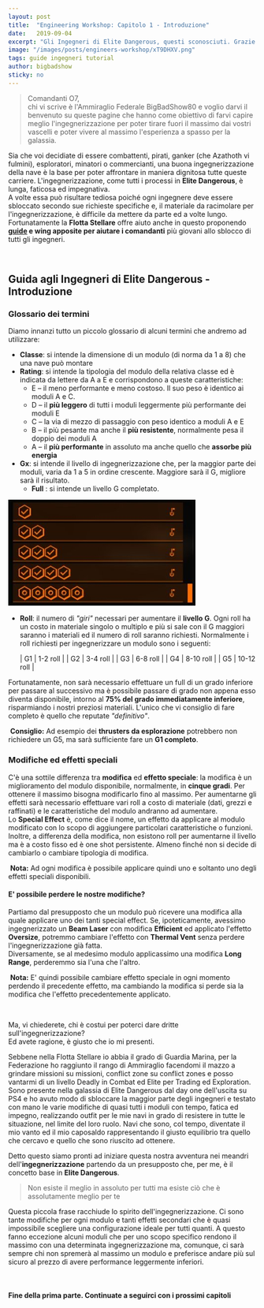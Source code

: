 ```yaml
---
layout: post
title:  "Engineering Workshop: Capitolo 1 - Introduzione"
date:   2019-09-04
excerpt: "Gli Ingegneri di Elite Dangerous, questi sconosciuti. Grazie alla nostra guida non avranno più segreti&#33;"
image: "/images/posts/engineers-workshop/xT9DHXV.png"
tags: guide ingegneri tutorial
author: bigbadshow
sticky: no
---
```

>Comandanti O7,<br>
chi vi scrive è l'Ammiraglio Federale BigBadShow80 e voglio darvi il benvenuto su queste pagine che hanno come obiettivo di farvi capire meglio l'ingegnerizzazione per poter tirare fuori il massimo dai vostri vascelli e poter vivere al massimo l'esperienza a spasso per la galassia.

Sia che voi decidiate di essere combattenti, pirati, ganker (che Azathoth vi fulmini), esploratori, minatori o commercianti, una buona ingegnerizzazione della nave è la base per poter affrontare in maniera dignitosa tutte queste carriere. L'ingegnerizzazione, come tutti i processi in **Elite Dangerous**, è lunga, faticosa ed impegnativa.<br>
A volte essa può risultare tediosa poiché ogni ingegnere deve essere sbloccato secondo sue richieste specifiche e, il materiale da racimolare per l'ingegnerizzazione, è difficile da mettere da parte ed a volte lungo.<br>
Fortunatamente la **Flotta Stellare** offre aiuto anche in questo proponendo **[guide](/search/tag/ingegneri/) e wing apposite per aiutare i comandanti** più giovani allo sblocco di tutti gli ingegneri.

<span class="image fit"><img src="/images/Elite-Division-png.png" alt=""></span>

## Guida agli Ingegneri di Elite Dangerous - Introduzione

### Glossario dei termini

Diamo innanzi tutto un piccolo glossario di alcuni termini che andremo ad utilizzare:

* **Classe**: si intende la dimensione di un modulo (di norma da 1 a 8) che una nave può montare
* **Rating**: si intende la tipologia del modulo della relativa classe ed è indicata da lettere da A a E e corrispondono a queste caratteristiche:
    * E – il meno performante e meno costoso. Il suo peso è identico ai moduli A e C.
    * D – il **più leggero** di tutti i moduli leggermente più performante dei moduli E
    * C – la via di mezzo di passaggio con peso identico a moduli A e E
    * B – il più pesante ma anche il **più resistente**, normalmente pesa il doppio dei moduli A
    * A – il **più performante** in assoluto ma anche quello che **assorbe più energia**
* **Gx**: si intende il livello di ingegnerizzazione che, per la maggior parte dei moduli, varia da 1 a 5 in ordine crescente. Maggiore sarà il G, migliore sarà il risultato.
    * **Full** : si intende un livello G completato.

<span class="image right"><img src="/images/posts/engineers-workshop/genericrolls.jpg" alt=""></span>

* **Roll**: il numero di *"giri"* necessari per aumentare il **livello G**. Ogni roll ha un costo in materiale singolo o multiplo e più si sale con il G maggiori saranno i materiali ed il numero di roll saranno richiesti. Normalmente i roll richiesti per ingegnerizzare un modulo sono i seguenti:

    | G1 	| 1-2 roll   	|
    | G2 	| 3-4 roll   	|
    | G3 	| 6-8 roll   	|
    | G4 	| 8-10 roll  	|
    | G5 	| 10-12 roll 	|

Fortunatamente, non sarà necessario effettuare un full di un grado inferiore per passare al successivo ma è possibile passare di grado non appena esso diventa disponibile, intorno al **75% del grado immediatamente inferiore**, risparmiando i nostri preziosi materiali. L'unico che vi consiglio di fare completo è quello che reputate *"definitivo"*.

<div class="box">
<i class="fa fa-hand-o-right fa-lg" aria-hidden="true" style="color: #f07b05;"></i>&nbsp;<b>Consiglio:</b>&nbsp;Ad esempio dei <b>thrusters da esplorazione</b> potrebbero non richiedere un G5, ma sarà sufficiente fare un <b>G1 completo</b>.</div>

### Modifiche ed effetti speciali

C'è una sottile differenza tra **modifica** ed **effetto speciale**: la modifica è un miglioramento del modulo disponibile, normalmente, in **cinque gradi**. Per ottenere il massimo bisogna modificarlo fino al massimo. Per aumentarne gli effetti sarà necessario effettuare vari roll a costo di materiale (dati, grezzi e raffinati) e le caratteristiche del modulo andranno ad aumentare.<br>
Lo **Special Effect** è, come dice il nome, un effetto da applicare al modulo modificato con lo scopo di aggiungere particolari caratteristiche o funzioni. Inoltre, a differenza della modifica, non esistono roll per aumentarne il livello ma è a costo fisso ed è one shot persistente. Almeno finché non si decide di cambiarlo o cambiare tipologia di modifica.

<div class="box">
<i class="fa fa-hand-o-right fa-lg" aria-hidden="true" style="color: #f07b05;"></i>&nbsp;<b>Nota:</b>&nbsp;Ad ogni modifica è possibile applicare quindi uno e soltanto uno degli effetti speciali disponibili.</div>

#### E' possibile perdere le nostre modifiche? 

Partiamo dal presupposto che un modulo può ricevere una modifica alla quale applicare uno dei tanti special effect. Se, ipoteticamente, avessimo ingegnerizzato un **Beam Laser** con modifica **Efficient** ed applicato l'effetto **Oversize**, potremmo cambiare l'effetto con **Thermal Vent** senza perdere l'ingegnerizzazione già fatta.<br>
Diversamente, se al medesimo modulo applicassimo una modifica **Long Range**, perderemmo sia l'una che l'altro.

<div class="box">
<i class="fa fa-hand-o-right fa-lg" aria-hidden="true" style="color: #f07b05;"></i>&nbsp;<b>Nota:</b>&nbsp;E' quindi possibile cambiare effetto speciale in ogni momento perdendo il precedente effetto, ma cambiando la modifica si perde sia la modifica che l'effetto precedentemente applicato.</div>

<span class="image fit"><img src="/images/Elite-Division-png.png" alt=""></span>

Ma, vi chiederete, chi è costui per poterci dare dritte sull'ingegnerizzazione?<br>
Ed avete ragione, è giusto che io mi presenti.

Sebbene nella Flotta Stellare io abbia il grado di Guardia Marina, per la Federazione ho raggiunto il rango di Ammiraglio facendomi il mazzo a grindare missioni su missioni, conflict zone su conflict zones e posso vantarmi di un livello Deadly in Combat ed Elite per Trading ed Exploration. Sono presente nella galassia di Elite Dangerous dal day one dell'uscita su PS4 e ho avuto modo di sbloccare la maggior parte degli ingegneri e testato con mano le varie modifiche di quasi tutti i moduli con tempo, fatica ed impegno, realizzando outfit per le mie navi in grado di resistere in tutte le situazione, nel limite del loro ruolo. Navi che sono, col tempo, diventate il mio vanto ed il mio caposaldo rappresentando il giusto equilibrio tra quello che cercavo e quello che sono riuscito ad ottenere.

Detto questo siamo pronti ad iniziare questa nostra avventura nei meandri dell'**ingegnerizzazione** partendo da un presupposto che, per me, è il concetto base in **Elite Dangerous**.

>Non esiste il meglio in assoluto per tutti ma esiste ciò che è assolutamente meglio per te

Questa piccola frase racchiude lo spirito dell'ingegnerizzazione. Ci sono tante modifiche per ogni modulo e tanti effetti secondari che è quasi impossibile scegliere una configurazione ideale per tutti quanti. A questo fanno eccezione alcuni moduli che per uno scopo specifico rendono il massimo con una determinata ingegnerizzazione ma, comunque, ci sarà sempre chi non spremerà al massimo un modulo e preferisce andare più sul sicuro al prezzo di avere performance leggermente inferiori.

<span class="image fit"><img src="/images/Elite-Division-png.png" alt=""></span>

#### Fine della prima parte. Continuate a seguirci con i prossimi capitoli

